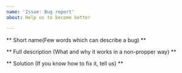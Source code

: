```yaml
---
name: 'Issue: Bug report'
about: Help us to become better

---
```


** Short name(Few words which can describe a bug) **



** Full description (What and why it works in a non-propper way) **



** Solution (If you know how to fix it, tell us) **

